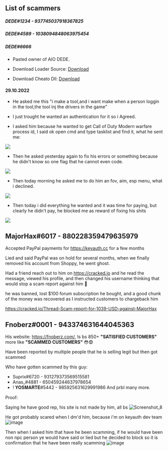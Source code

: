## List of scammers

##### DEDE#1234 - 937745037918367825
##### DEDE#4589 - 1038094848063975454
##### DEDE#6666

- Pasted owner of AIO DEDE.

- Download Loader Source: [Download](https://hated-recognition.000webhostapp.com/DEDELOADER.zip)
- Download Cheato Dll: [Download](https://hated-recognition.000webhostapp.com/aio.dll)

#### 29.10.2022
- He asked me this "i make a tool,and i want make when a person loggin in the tool,the tool inj the drivers in the game"
- I just trought he wanted an authentication for it so i Agreed.

- I asked him because he wanted to get Call of Duty Modern warfare process id, I said ok open cmd and type tasklist and find it, what he sent me:

![](https://cdn.discordapp.com/attachments/1035980633098432552/1035982695890686022/unknown.png)

- Then he asked yesterday again to fix his errors or something because he didn't know so one flag that he cannot even code.

![](https://i.imgur.com/cAKYa8G.png)

- Then today morning he asked me to do him an fov, aim, esp menu, what i declined. 

![](https://i.imgur.com/6oUBpZn.png)

- Then today i did everything he wanted and it was time for paying, but clearly he didn't pay, he blocked me as reward of fixing his shits

![](https://i.imgur.com/HeWf1oR.png)

## MajorHax#6017 - 880228359479635979

Accepted PayPal payments for https://keyauth.cc for a few months

Lied and said PayPal was on hold for several months, when we finally removed his account from Shoppy, he went ghost.

Had a friend reach out to him on https://cracked.io and he read the message, viewed his profile, and then changed his username thinking that would stop a scam report against him 🤣

he was banned, lost $100 forum subscription he bought, and a good chunk of the money was recovered as I instructed customers to chargeback him 

https://cracked.io/Thread-Scam-report-for-1039-USD-against-MajorHax

## Fnoberz#0001 - 943374631644045363

His website: https://fnoberz.com/, Is bs 850+ **"SATISFIED CUSTOMERS"** more like **"SCAMMED CUSTOMERS"** 😳😨

Have been reported by multiple people that he is selling legit but then got scammed

Who have gotten scammed by this guy:
- Suprix#6720 - 931279373569515581
- Anas_#4881 - 650459244637978654
- ! 𝐘𝐎𝐒𝐌𝐀𝐑𝐓𝐄#5442 - 985925631629991986
And prbl many more.

Proof:

Saying he have good rep, his site is not made by him, all bs
![Screenshot_8](https://user-images.githubusercontent.com/79049205/202701109-f70d4ef3-8746-48b0-93e2-fc07235aa28d.png)

He got probably scared when I dm'd him, because i'm on keyauth dev team
![image](https://user-images.githubusercontent.com/79049205/202701389-d7b334fe-6de9-4526-89b1-4510d9250676.png)

Then when I asked him that have he been scamming, if he would have been non npc person ye would have said or lied but he decided to block so it is confirmation that he have been really scamming
![image](https://user-images.githubusercontent.com/79049205/202701566-e2bf17d2-3fcc-411e-a9c2-558a1154b8d9.png)


